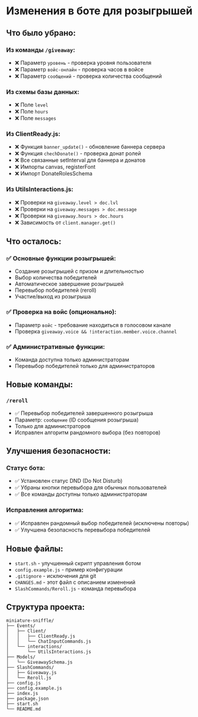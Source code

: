 # Изменения в боте для розыгрышей

## Что было убрано:

### Из команды `/giveaway`:
- ❌ Параметр `уровень` - проверка уровня пользователя
- ❌ Параметр `войс-онлайн` - проверка часов в войсе
- ❌ Параметр `сообщений` - проверка количества сообщений

### Из схемы базы данных:
- ❌ Поле `level` 
- ❌ Поле `hours`
- ❌ Поле `messages`

### Из ClientReady.js:
- ❌ Функция `banner_update()` - обновление баннера сервера
- ❌ Функция `chechDonate()` - проверка донат ролей
- ❌ Все связанные setInterval для баннера и донатов
- ❌ Импорты canvas, registerFont
- ❌ Импорт DonateRolesSchema

### Из UtilsInteractions.js:
- ❌ Проверки на `giveaway.level > doc.lvl`
- ❌ Проверки на `giveaway.messages > doc.message`
- ❌ Проверки на `giveaway.hours > doc.hours`
- ❌ Зависимость от `client.manager.get()`

## Что осталось:

### ✅ Основные функции розыгрышей:
- Создание розыгрышей с призом и длительностью
- Выбор количества победителей
- Автоматическое завершение розыгрышей
- Перевыбор победителей (reroll)
- Участие/выход из розыгрыша

### ✅ Проверка на войс (опционально):
- Параметр `войс` - требование находиться в голосовом канале
- Проверка `giveaway.voice && !interaction.member.voice.channel`

### ✅ Административные функции:
- Команда доступна только администраторам
- Перевыбор победителей только для администраторов

## Новые команды:

### `/reroll`
- ✅ Перевыбор победителей завершенного розыгрыша
- Параметр: `сообщение` (ID сообщения розыгрыша)
- Только для администраторов
- Исправлен алгоритм рандомного выбора (без повторов)

## Улучшения безопасности:

### Статус бота:
- ✅ Установлен статус DND (Do Not Disturb)
- ✅ Убраны кнопки перевыбора для обычных пользователей
- ✅ Все команды доступны только администраторам

### Исправления алгоритма:
- ✅ Исправлен рандомный выбор победителей (исключены повторы)
- ✅ Улучшена безопасность перевыбора победителей

## Новые файлы:

- `start.sh` - улучшенный скрипт управления ботом
- `config.example.js` - пример конфигурации
- `.gitignore` - исключения для git
- `CHANGES.md` - этот файл с описанием изменений
- `SlashCommands/Reroll.js` - команда перевыбора

## Структура проекта:

```
miniature-sniffle/
├── Events/
│   ├── Client/
│   │   ├── ClientReady.js
│   │   └── ChatInputCommands.js
│   └── interactions/
│       └── UtilsInteractions.js
├── Models/
│   └── GiveawaySchema.js
├── SlashCommands/
│   ├── Giveaway.js
│   └── Reroll.js
├── config.js
├── config.example.js
├── index.js
├── package.json
├── start.sh
└── README.md
```